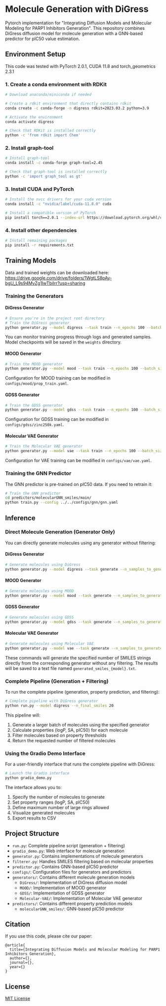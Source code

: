 # Molecule Generation with DiGress

Pytorch implementation for "Integrating Diffusion Models and Molecular Modeling for PARP1 Inhibitors Generation". This repository combines DiGress diffusion model for molecule generation with a GNN-based predictor for pIC50 value estimation.

## Environment Setup

This code was tested with PyTorch 2.0.1, CUDA 11.8 and torch_geometrics 2.3.1

### 1. Create a conda environment with RDKit

```bash
# Download anaconda/miniconda if needed

# Create a rdkit environment that directly contains rdkit
conda create -c conda-forge -n digress rdkit=2023.03.2 python=3.9

# Activate the environment
conda activate digress

# Check that RDKit is installed correctly
python -c 'from rdkit import Chem'
```

### 2. Install graph-tool

```bash
# Install graph-tool
conda install -c conda-forge graph-tool=2.45

# Check that graph-tool is installed correctly
python -c 'import graph_tool as gt'
```

### 3. Install CUDA and PyTorch

```bash
# Install the nvcc drivers for your cuda version
conda install -c "nvidia/label/cuda-11.8.0" cuda

# Install a compatible version of PyTorch
pip install torch==2.0.1 --index-url https://download.pytorch.org/whl/cu118
```

### 4. Install other dependencies

```bash
# Install remaining packages
pip install -r requirements.txt
```

## Training Models

Data and trained weights can be downloaded here: https://drive.google.com/drive/folders/1WgtLS8pAy-bgU_L9s94MvZg1IwTbiIrr?usp=sharing


### Training the Generators

#### DiGress Generator

```bash
# Ensure you're in the project root directory
# Train the DiGress generator
python generator.py --model digress --task train --n_epochs 100 --batch_size 1024
```

You can monitor training progress through logs and generated samples. Model checkpoints will be saved in the `weights` directory.

#### MOOD Generator

```bash
# Train the MOOD generator
python generator.py --model mood --task train --n_epochs 100 --batch_size 1024
```

Configuration for MOOD training can be modified in `configs/mood/prop_train.yaml`.

#### GDSS Generator

```bash
# Train the GDSS generator
python generator.py --model gdss --task train --n_epochs 100 --batch_size 1024
```

Configuration for GDSS training can be modified in `configs/gdss/zinc250k.yaml`.

#### Molecular VAE Generator

```bash
# Train the Molecular VAE generator
python generator.py --model vae --task train --n_epochs 100 --batch_size 1024
```

Configuration for VAE training can be modified in `configs/vae/vae.yaml`.

### Training the GNN Predictor

The GNN predictor is pre-trained on pIC50 data. If you need to retrain it:

```bash
# Train the GNN predictor
cd predictors/molecularGNN_smiles/main/
python train.py --config ../../configs/gnn/gnn.yaml
```

## Inference

### Direct Molecule Generation (Generator Only)

You can directly generate molecules using any generator without filtering:

#### DiGress Generator

```bash
# Generate molecules using DiGress
python generator.py --model digress --task generate --n_samples_to_generate 100
```

#### MOOD Generator

```bash
# Generate molecules using MOOD
python generator.py --model mood --task generate --n_samples_to_generate 100
```

#### GDSS Generator

```bash
# Generate molecules using GDSS
python generator.py --model gdss --task generate --n_samples_to_generate 100
```

#### Molecular VAE Generator

```bash
# Generate molecules using Molecular VAE
python generator.py --model vae --task generate --n_samples_to_generate 100
```

These commands will generate the specified number of SMILES strings directly from the corresponding generator without any filtering. The results will be saved to a text file named `generated_smiles_{model}.txt`.

### Complete Pipeline (Generation + Filtering)

To run the complete pipeline (generation, property prediction, and filtering):

```bash
# Complete pipeline with DiGress generator
python run.py --model digress --n_final_smiles 20
```

This pipeline will:
1. Generate a larger batch of molecules using the specified generator
2. Calculate properties (logP, SA, pIC50) for each molecule
3. Filter molecules based on property thresholds
4. Return the requested number of filtered molecules

### Using the Gradio Demo Interface

For a user-friendly interface that runs the complete pipeline with DiGress:

```bash
# Launch the Gradio interface
python gradio_demo.py
```

The interface allows you to:
1. Specify the number of molecules to generate
2. Set property ranges (logP, SA, pIC50)
3. Define maximum number of large rings allowed
4. Visualize generated molecules
5. Export results to CSV

## Project Structure

- `run.py`: Complete pipeline script (generation + filtering)
- `gradio_demo.py`: Web interface for molecule generation
- `generator.py`: Contains implementations of molecule generators
- `filterer.py`: Handles SMILES filtering based on molecular properties
- `predictor.py`: Contains GNN-based pIC50 predictor
- `configs/`: Configuration files for generators and predictors
- `generators/`: Contains different molecule generation models
  - `DiGress/`: Implementation of DiGress diffusion model
  - `MOOD/`: Implementation of MOOD generator
  - `GDSS/`: Implementation of GDSS generator
  - `Molecular-VAE/`: Implementation of Molecular VAE generator
- `predictors/`: Contains different property prediction models
  - `molecularGNN_smiles/`: GNN-based pIC50 predictor

## Citation

If you use this code, please cite our paper:

```
@article{
  title={Integrating Diffusion Models and Molecular Modeling for PARP1 Inhibitors Generation},
  author={},
  journal={},
  year={}
}
```

## License

[MIT License](LICENSE) 